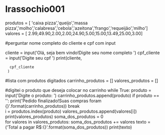 # Irassochio001
produtos  =  [ 'caixa pizza','queijo','massa pizza','molho','calabresa','cebola','azeitona','frango','requeijão','milho'] 
valores  =  [ 2.99,49.90,2.00,2.00,24.90,5.00,15.00,13.49,25.00,3.00] 

#perguntar nome completo do cliente e cpf com input

cliente = input('Olá, seja bem vindo!Digite seu nome completo ')
cpf_cliente = input('Digite seu cpf ')
print(cliente,
      
      cpf_cliente
     )
#lista com produtos digitados
carrinho_produtos = []
valores_produtos = []

#digitei o produto que deseja colocar no carrinho
while True:
    produto = input('Digite o produto:     ')
    carrinho_produtos.append(produto)
    if produto == '':
        print('Pedido finalizado!Suas compras foram {}'.format(carrinho_produtos))
        break  
    i = produtos.index(produto)
    valores_produtos.append(valores[i])
    print(valores_produtos)
soma_dos_produtos  = 0  
for valores in valores_produtos:
    soma_dos_produtos += valores
texto = ('Total a pagar R$:{}'.format(soma_dos_produtos))
print(texto)
